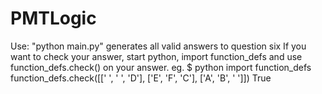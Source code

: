 PMTLogic
========

Use:
"python main.py" generates all valid answers to question six
If you want to check your answer, start python, import function_defs and use function_defs.check() on your answer.
eg.
$ python
import function_defs
function_defs.check([[' ', ' ', 'D'], ['E', 'F', 'C'], ['A', 'B', ' ']])
True

